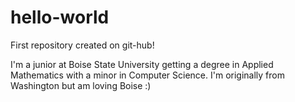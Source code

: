 # hello-world
First repository created on git-hub!

I'm a junior at Boise State University getting a degree in Applied Mathematics with a minor in Computer Science. I'm originally from Washington but am loving Boise :)
